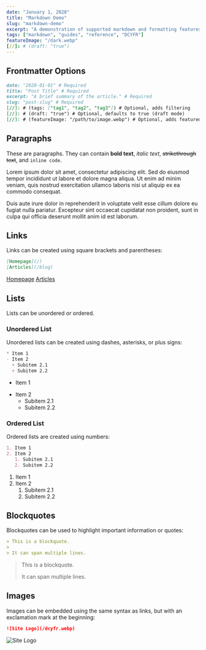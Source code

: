 ```yaml
---
date: "January 1, 2020"
title: "Markdown Demo"
slug: "markdown-demo"
excerpt: "A demonstration of supported markdown and formatting features such as code blocks, lists, etc."
tags: ["markdown", "guides", "reference", "DCYFR"]
featureImage: "/dark.webp"
[//]: # (draft: "true")
---
```


## Frontmatter Options

```markdown
date: "2020-01-01" # Required
title: "Post Title" # Required
excerpt: "A brief summary of the article." # Required
slug: "post-slug" # Required
[//]: # (tags: ["tag1", "tag2", "tag3"]) # Optional, adds filtering
[//]: # (draft: "true") # Optional, defaults to true (draft mode)
[//]: # (featureImage: "/path/to/image.webp") # Optional, adds featured image elements
```

## Paragraphs

These are paragraphs. They can contain **bold text**, *italic text*, ~~strikethrough text~~, and `inline code`.

Lorem ipsum dolor sit amet, consectetur adipiscing elit. Sed do eiusmod tempor incididunt ut labore et dolore magna aliqua. Ut enim ad minim veniam, quis nostrud exercitation ullamco laboris nisi ut aliquip ex ea commodo consequat.

Duis aute irure dolor in reprehenderit in voluptate velit esse cillum dolore eu fugiat nulla pariatur. Excepteur sint occaecat cupidatat non proident, sunt in culpa qui officia deserunt mollit anim id est laborum.

## Links

Links can be created using square brackets and parentheses:

```markdown
[Homepage](/)
[Articles](/blog)
```

[Homepage](/)
[Articles](/blog)

## Lists

Lists can be unordered or ordered.

### Unordered List

Unordered lists can be created using dashes, asterisks, or plus signs:

```markdown
* Item 1
- Item 2
  + Subitem 2.1
  + Subitem 2.2
```

* Item 1
- Item 2
  + Subitem 2.1
  + Subitem 2.2

### Ordered List

Ordered lists are created using numbers:

```markdown
1. Item 1
2. Item 2
   1. Subitem 2.1
   2. Subitem 2.2
```

1. Item 1
2. Item 2
   1. Subitem 2.1
   2. Subitem 2.2

## Blockquotes

Blockquotes can be used to highlight important information or quotes:

```markdown
> This is a blockquote.
>
> It can span multiple lines.
```

> This is a blockquote.
>
> It can span multiple lines.

## Images

Images can be embedded using the same syntax as links, but with an exclamation mark at the beginning:

```markdown
![Site Logo](/dcyfr.webp)
```

![Site Logo](/dcyfr.webp)